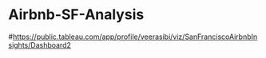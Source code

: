 # Airbnb-SF-Analysis

#https://public.tableau.com/app/profile/veerasibi/viz/SanFranciscoAirbnbInsights/Dashboard2
